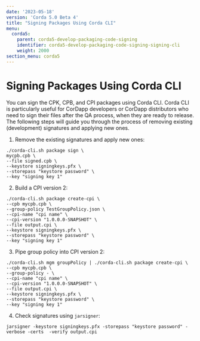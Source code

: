 ```yaml
---
date: '2023-05-18'
version: 'Corda 5.0 Beta 4'
title: "Signing Packages Using Corda CLI"
menu:
  corda5:
    parent: corda5-develop-packaging-code-signing
    identifier: corda5-develop-packaging-code-signing-signing-cli
    weight: 2000
section_menu: corda5
---
```


# Signing Packages Using Corda CLI

You can sign the CPK, CPB, and CPI packages using Corda CLI. Corda CLI is particularly useful for CorDapp developers or CorDapp distributors
who need to sign their files after the QA process, when they are ready to release.
The following steps will guide you through the process of removing existing (development) signatures and applying new ones.

1. Remove the existing signatures and apply new ones:
```shell
./corda-cli.sh package sign \
mycpb.cpb \
--file signed.cpb \
--keystore signingkeys.pfx \
--storepass "keystore password" \
--key "signing key 1"
```

2. Build a CPI version 2:
```shell
./corda-cli.sh package create-cpi \
--cpb mycpb.cpb \
--group-policy TestGroupPolicy.json \
--cpi-name "cpi name" \
--cpi-version "1.0.0.0-SNAPSHOT" \
--file output.cpi \
--keystore signingkeys.pfx \
--storepass "keystore password" \
--key "signing key 1"
```

3. Pipe group policy into CPI version 2:
```shell
./corda-cli.sh mgm groupPolicy | ./corda-cli.sh package create-cpi \
--cpb mycpb.cpb \
--group-policy - \
--cpi-name "cpi name" \
--cpi-version "1.0.0.0-SNAPSHOT" \
--file output.cpi \
--keystore signingkeys.pfx \
--storepass "keystore password" \
--key "signing key 1"
```

4. Check signatures using `jarsigner`:
```shell
jarsigner -keystore signingkeys.pfx -storepass "keystore password" -verbose -certs  -verify output.cpi
```

